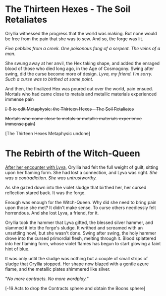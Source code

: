# The Thirteen Hexes - The Soil Retaliates

Oryllia witnessed the progress that the world was making. But none would be free from the pain that she was to sew. And so, the forge was lit.

*Five pebbles from a creek. One poisonous fang of a serpent. The veins of a man.*

She swung away at her anvil, the Hex taking shape, and added the enraged blood of those who died long ago, in the Age of Cosmogony. Swing after swing, did the curse become more of design. *Lyva, my friend. I'm sorry. Such a curse was to birthed at some point.*

And then, the finalized Hex was poured out over the world, pain ensued. Mortals who had came close to metals and metallic materials experienced immense pain

~~\[-8 to edit Metaphysic: the Thirteen Hexes - The Soil Retaliates~~

~~Mortals who come close to metals or metallic materials experience immense pain\]~~

\[The Thirteen Hexes Metaphysic undone\]

# The Rebirth of the Witch-Queen

[After her encounter with Lyva](https://www.reddit.com/r/GodhoodWB/comments/fsee67/endless_pantheon_turn_4/fm8j91d?utm_source=share&utm_medium=web2x), Oryllia had felt the full weight of guilt, sitting upon her flaming form. She had lost a connection, and Lyva was right. *She was a contradiction. She was untrustworthy.*

As she gazed down into the violet sludge that birthed her, her cursed reflection stared back. It was the forge.

Enough was enough for the Witch-Queen. Why did she need to bring pain upon those she met? It didn't make sense. To curse others needlessly felt horrendous. And she lost Lyva, a friend, for it.

Oryllia took the hammer that Lyva gifted, the blessed silver hammer, and slammed it into the forge's sludge. It writhed and screamed with an unsettling howl, but she wasn't done. Swing after swing, the holy hammer drove into the cursed primordial flesh, melting through it. Blood splattered into her flaming form, whose violet flames has begun to start glowing a faint hint of blue.

It was only until the sludge was nothing but a couple of small strips of sludge that Oryllia stopped. Her shape now blazed with a gentle azure flame, and the metallic plates shimmered like silver.

"*No more contracts. No more wordplay.*"

\[-16 Acts to drop the Contracts sphere and obtain the Boons sphere\]